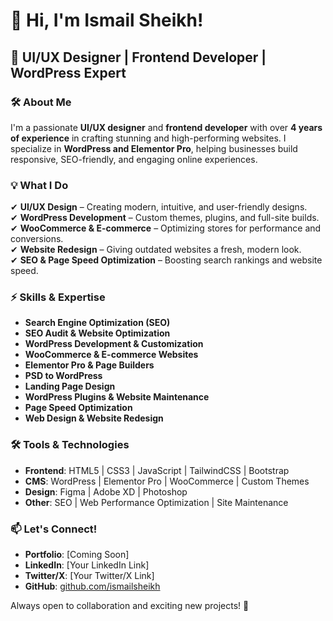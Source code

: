 # 👋 Hi, I'm Ismail Sheikh!  

## 🚀 UI/UX Designer | Frontend Developer | WordPress Expert  

### 🛠 About Me  
I'm a passionate **UI/UX designer** and **frontend developer** with over **4 years of experience** in crafting stunning and high-performing websites. I specialize in **WordPress and Elementor Pro**, helping businesses build responsive, SEO-friendly, and engaging online experiences.  

### 💡 What I Do  
✔ **UI/UX Design** – Creating modern, intuitive, and user-friendly designs.  
✔ **WordPress Development** – Custom themes, plugins, and full-site builds.  
✔ **WooCommerce & E-commerce** – Optimizing stores for performance and conversions.  
✔ **Website Redesign** – Giving outdated websites a fresh, modern look.  
✔ **SEO & Page Speed Optimization** – Boosting search rankings and website speed.  

### ⚡ Skills & Expertise  
- **Search Engine Optimization (SEO)**
- **SEO Audit & Website Optimization**
- **WordPress Development & Customization**
- **WooCommerce & E-commerce Websites**
- **Elementor Pro & Page Builders**
- **PSD to WordPress**
- **Landing Page Design**
- **WordPress Plugins & Website Maintenance**
- **Page Speed Optimization**
- **Web Design & Website Redesign**  

### 🛠 Tools & Technologies  
- **Frontend**: HTML5 | CSS3 | JavaScript | TailwindCSS | Bootstrap  
- **CMS**: WordPress | Elementor Pro | WooCommerce | Custom Themes  
- **Design**: Figma | Adobe XD | Photoshop  
- **Other**: SEO | Web Performance Optimization | Site Maintenance  

### 📫 Let's Connect!  
- **Portfolio**: [Coming Soon]  
- **LinkedIn**: [Your LinkedIn Link]  
- **Twitter/X**: [Your Twitter/X Link]  
- **GitHub**: [github.com/ismailsheikh](https://github.com/ismailsheikh)  

Always open to collaboration and exciting new projects! 🚀  
